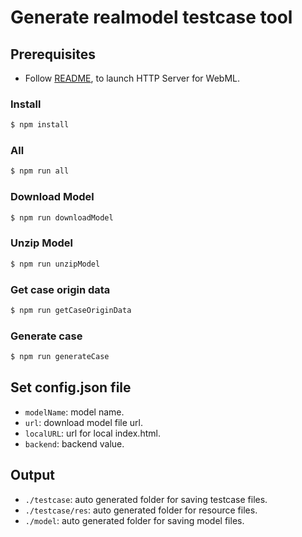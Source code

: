 # Generate realmodel testcase tool 

## Prerequisites
* Follow [README](https://github.com/intel/webml-polyfill/blob/master/README.md), to launch HTTP Server for WebML.

### Install
```sh
$ npm install
```

### All
```sh
$ npm run all
```

### Download Model
```sh
$ npm run downloadModel
```

### Unzip Model
```sh
$ npm run unzipModel
```

### Get case origin data
```sh
$ npm run getCaseOriginData
```

### Generate case
```sh
$ npm run generateCase
```

## Set config.json file

* `modelName`: model name.
* `url`: download model file url.
* `localURL`: url for local index.html.
* `backend`: backend value.

## Output
* `./testcase`: auto generated folder for saving testcase files.
* `./testcase/res`: auto generated folder for resource files.
* `./model`: auto generated folder for saving model files.
